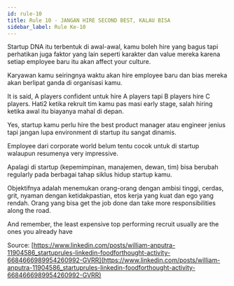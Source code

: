 ```yaml
---
id: rule-10
title: Rule 10 - JANGAN HIRE SECOND BEST, KALAU BISA
sidebar_label: Rule Ke-10
---
```


Startup DNA itu terbentuk di awal-awal, kamu boleh hire yang bagus tapi perhatikan juga faktor yang lain seperti karakter dan value mereka karena setiap employee baru itu akan affect your culture.

Karyawan kamu seiringnya waktu akan hire employee baru dan bias mereka akan berlipat ganda di organisasi kamu.

It is said, A players confident untuk hire A players tapi B players hire C players. Hati2 ketika rekruit tim kamu pas masi early stage, salah hiring ketika awal itu biayanya mahal di depan.

Yes, startup kamu perlu hire the best product manager atau engineer jenius tapi jangan lupa environment di startup itu sangat dinamis.

Employee dari corporate world belum tentu cocok untuk di startup walaupun resumenya very impressive.

Apalagi di startup (kepemimpinan, manajemen, dewan, tim) bisa berubah regularly pada berbagai tahap siklus hidup startup kamu.

Objektifnya adalah menemukan orang-orang dengan ambisi tinggi, cerdas, grit, nyaman dengan ketidakpastian, etos kerja yang kuat dan ego yang rendah. Orang yang bisa get the job done dan take more responsibilities along the road.

And remember, the least expensive top performing recruit usually are the ones you already have

Source: [https://www.linkedin.com/posts/william-anputra-11904586_startuprules-linkedin-foodforthought-activity-6684666989954260992-GVRR](https://www.linkedin.com/posts/william-anputra-11904586_startuprules-linkedin-foodforthought-activity-6684666989954260992-GVRR)
